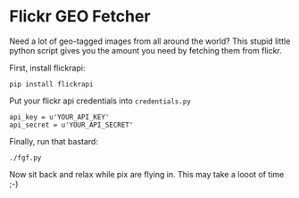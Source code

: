 
Flickr GEO Fetcher
==================

Need a lot of geo-tagged images from all around the world? This stupid little python script gives you the amount you need by fetching them from flickr.

First, install flickrapi:

    pip install flickrapi

Put your flickr api credentials into `credentials.py`

    api_key = u'YOUR_API_KEY'
    api_secret = u'YOUR_API_SECRET'
    
Finally, run that bastard:

    ./fgf.py

Now sit back and relax while pix are flying in. This may take a looot of time ;-)